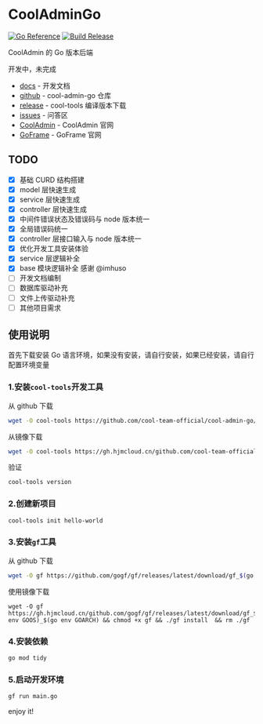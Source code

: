 # CoolAdminGo

[![Go Reference](https://pkg.go.dev/badge/github.com/cool-team-official/cool-admin-go.svg)](https://pkg.go.dev/github.com/cool-team-official/cool-admin-go)
[![Build Release](https://github.com/cool-team-official/cool-admin-go/actions/workflows/release.yml/badge.svg)](https://github.com/cool-team-official/cool-admin-go/actions/workflows/release.yml)

CoolAdmin 的 Go 版本后端

开发中，未完成

- [docs](https://cooladmingo.github.io) - 开发文档
- [github](https://github.com/cool-team-official/cool-admin-go) - cool-admin-go 仓库
- [release](https://github.com/cool-team-official/cool-admin-go/releases) - cool-tools 编译版本下载
- [issues](https://github.com/cool-team-official/cool-admin-go/issues) - 问答区
- [CoolAdmin](https://cool-js.com) - CoolAdmin 官网
- [GoFrame](https://goframe.org) - GoFrame 官网

## TODO

- [x] 基础 CURD 结构搭建
- [x] model 层快速生成
- [x] service 层快速生成
- [x] controller 层快速生成
- [x] 中间件错误状态及错误码与 node 版本统一
- [x] 全局错误码统一
- [x] controller 层接口输入与 node 版本统一
- [x] 优化开发工具安装体验
- [x] service 层逻辑补全
- [x] base 模块逻辑补全 感谢 @imhuso
- [ ] 开发文档编制
- [ ] 数据库驱动补充
- [ ] 文件上传驱动补充
- [ ] 其他项目需求

## 使用说明

首先下载安装 Go 语言环境，如果没有安装，请自行安装，如果已经安装，请自行配置环境变量

### 1.安装`cool-tools`开发工具

从 github 下载

```bash
wget -O cool-tools https://github.com/cool-team-official/cool-admin-go/releases/latest/download/cool-tools_$(go env GOOS)_$(go env GOARCH) && chmod +x cool-tools && ./cool-tools install  && rm ./cool-tools
```

从镜像下载

```bash
wget -O cool-tools https://gh.hjmcloud.cn/github.com/cool-team-official/cool-admin-go/releases/latest/download/cool-tools_$(go env GOOS)_$(go env GOARCH) && chmod +x cool-tools && ./cool-tools install  && rm ./cool-tools
```

验证

```bash
cool-tools version
```

### 2.创建新项目

```bash
cool-tools init hello-world
```

### 3.安装`gf`工具

从 github 下载

```bash
wget -O gf https://github.com/gogf/gf/releases/latest/download/gf_$(go env GOOS)_$(go env GOARCH) && chmod +x gf && ./gf install  && rm ./gf
```

使用镜像下载

```
wget -O gf https://gh.hjmcloud.cn/github.com/gogf/gf/releases/latest/download/gf_$(go env GOOS)_$(go env GOARCH) && chmod +x gf && ./gf install  && rm ./gf
```

### 4.安装依赖

```bash
go mod tidy
```

### 5.启动开发环境

```bash
gf run main.go
```

enjoy it!
